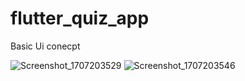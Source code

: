 # flutter_quiz_app
Basic Ui conecpt 

![Screenshot_1707203529](https://github.com/jahanavi1/flutter_quiz_app/assets/29141891/682a88b1-90a6-49e6-a5fc-bb9215eb0d4e)
![Screenshot_1707203546](https://github.com/jahanavi1/flutter_quiz_app/assets/29141891/0327c43b-4031-4e80-a854-b2e93f9057b6)
